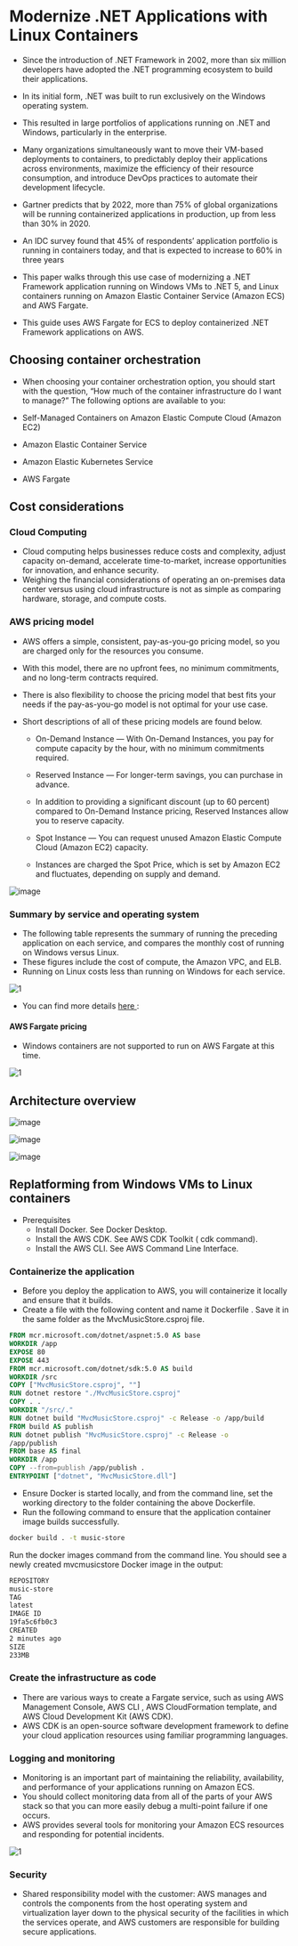 # Modernize .NET Applications with Linux Containers

- Since the introduction of .NET Framework in 2002, more than six million developers have adopted the .NET programming ecosystem to build their applications.  
- In its initial form, .NET was built to run exclusively on the Windows operating system. 

- This resulted in large portfolios of applications running on .NET and Windows, particularly in the enterprise.
- Many organizations simultaneously want to move their VM-based deployments to containers, to predictably deploy their applications across environments, maximize the efficiency of their resource consumption, and introduce DevOps practices to automate their development lifecycle.

- Gartner predicts that by 2022, more than 75% of global organizations will be running containerized applications in production, up from less than 30% in 2020. 
- An IDC survey found that 45% of respondents’ application portfolio is running in containers today, and that is expected to increase to 60% in three years

- This paper walks through this use case of modernizing a .NET Framework application running on Windows VMs to .NET 5, and Linux containers running on Amazon Elastic Container Service (Amazon ECS) and AWS Fargate.
- This guide uses AWS Fargate for ECS to deploy containerized .NET Framework applications on AWS.


## Choosing container orchestration

- When choosing your container orchestration option, you should start with the question, “How much of the container infrastructure do I want to manage?” The following options are available to you:

- Self-Managed Containers on Amazon Elastic Compute Cloud (Amazon EC2)
- Amazon Elastic Container Service 
- Amazon Elastic Kubernetes Service 
- AWS Fargate

## Cost considerations

### Cloud Computing 
- Cloud computing helps businesses reduce costs and complexity, adjust capacity on-demand, accelerate time-to-market, increase opportunities for innovation, and enhance security.
- Weighing the financial considerations of operating an on-premises data center versus using cloud infrastructure is not as simple as comparing hardware, storage, and compute costs.

### AWS pricing model
- AWS offers a simple, consistent, pay-as-you-go pricing model, so you are charged only for the resources you consume.
- With this model, there are no upfront fees, no minimum commitments, and no long-term contracts required.
- There is also flexibility to choose the pricing model that best fits your needs if the pay-as-you-go model is not optimal for your use case.
- Short descriptions of all of these pricing models are found below.
    
    - On-Demand Instance — With On-Demand Instances, you pay for compute capacity by the hour, with no minimum commitments required.
    - Reserved Instance — For longer-term savings, you can purchase in advance. 
    
    - In addition to providing a significant discount (up to 60 percent) compared to On-Demand Instance pricing, Reserved Instances allow you to reserve capacity.
    - Spot Instance — You can request unused Amazon Elastic Compute Cloud (Amazon EC2) capacity. 
    - Instances are charged the Spot Price, which is set by Amazon EC2 and fluctuates, depending on supply and demand. 

![image](https://user-images.githubusercontent.com/23625821/131245382-1b1f9bc9-c7c2-4e7d-9b4c-2118a4209939.png)

### Summary by service and operating system
- The following table represents the summary of running the preceding application on each service, and compares the monthly cost of running on Windows versus Linux.
- These figures include the cost of compute, the Amazon VPC, and ELB. 
- Running on Linux costs less than running on Windows for each service.

![1](https://user-images.githubusercontent.com/23625821/131245526-e43511a1-117b-4443-8db2-38ef235b0a07.png)

- You can find more details <a href="https://calculator.aws/#/"> here </a> : 

#### AWS Fargate pricing
- Windows containers are not supported to run on AWS Fargate at this time.

![1](https://user-images.githubusercontent.com/23625821/131245653-0d54e740-469a-486e-8da6-39b6967bf7d8.png)

## Architecture overview

![image](https://user-images.githubusercontent.com/23625821/131450846-0e662d1b-c39a-4990-a17e-ce11db94b14e.png)

![image](https://user-images.githubusercontent.com/23625821/131450978-0d2123ab-bec8-4128-9524-04deb699743e.png)

![image](https://user-images.githubusercontent.com/23625821/131451141-93794e14-051f-49ce-9db2-17ba6a96e3fa.png)


## Replatforming from Windows VMs to Linux containers

- Prerequisites
    - Install Docker. See Docker Desktop.
    - Install the AWS CDK. See AWS CDK Toolkit ( cdk command).
    - Install the AWS CLI. See AWS Command Line Interface.

### Containerize the application
- Before you deploy the application to AWS, you will containerize it locally and ensure that it builds.
- Create a file with the following content and name it Dockerfile . Save it in the same folder as the MvcMusicStore.csproj file.

```dockerfile
FROM mcr.microsoft.com/dotnet/aspnet:5.0 AS base
WORKDIR /app
EXPOSE 80
EXPOSE 443
FROM mcr.microsoft.com/dotnet/sdk:5.0 AS build
WORKDIR /src
COPY ["MvcMusicStore.csproj", ""]
RUN dotnet restore "./MvcMusicStore.csproj"
COPY . .
WORKDIR "/src/."
RUN dotnet build "MvcMusicStore.csproj" -c Release -o /app/build
FROM build AS publish
RUN dotnet publish "MvcMusicStore.csproj" -c Release -o
/app/publish
FROM base AS final
WORKDIR /app
COPY --from=publish /app/publish .
ENTRYPOINT ["dotnet", "MvcMusicStore.dll"]

```

- Ensure Docker is started locally, and from the command line, set the working directory to the folder containing the above Dockerfile.
- Run the following command to ensure that the application container image builds successfully.

```sh
docker build . -t music-store

```

Run the docker images command from the command line. You should see a newly created mvcmusicstore Docker image in the output:

```sh
REPOSITORY
music-store
TAG
latest
IMAGE ID
19fa5c6fb0c3
CREATED
2 minutes ago
SIZE
233MB

```

### Create the infrastructure as code

- There are various ways to create a Fargate service, such as using AWS Management Console, AWS CLI , AWS CloudFormation template, and AWS Cloud Development Kit (AWS CDK). 
- AWS CDK is an open-source software development framework to define your cloud application resources using familiar programming languages. 

### Logging and monitoring

- Monitoring is an important part of maintaining the reliability, availability, and performance of your applications running on Amazon ECS. 
- You should collect monitoring data from all of the parts of your AWS stack so that you can more easily debug a multi-point failure if one occurs. 
- AWS provides several tools for monitoring your Amazon ECS resources and responding for potential incidents.

![1](https://user-images.githubusercontent.com/23625821/131959081-7e0fa10b-e0ee-4bd9-9b88-dfc09522423a.png)

### Security
- Shared responsibility model with the customer: AWS manages and controls the components from the host operating system and virtualization layer down to the physical security of the facilities in which the services operate, and AWS customers are responsible for building secure applications.

